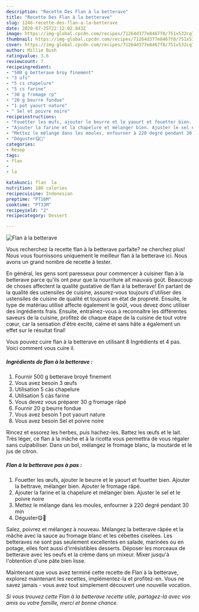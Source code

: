 ```yaml
---
description: "Recette Des Flan à la betterave"
title: "Recette Des Flan à la betterave"
slug: 1246-recette-des-flan-a-la-betterave
date: 2020-07-25T22:12:02.843Z
image: https://img-global.cpcdn.com/recipes/71264d377e8467f8/751x532cq70/flan-a-la-betterave-photo-principale-de-la-recette.jpg
thumbnail: https://img-global.cpcdn.com/recipes/71264d377e8467f8/751x532cq70/flan-a-la-betterave-photo-principale-de-la-recette.jpg
cover: https://img-global.cpcdn.com/recipes/71264d377e8467f8/751x532cq70/flan-a-la-betterave-photo-principale-de-la-recette.jpg
author: Millie Bush
ratingvalue: 3.6
reviewcount: 7
recipeingredient:
- "500 g betterave broy finement"
- "3 ufs"
- "5 cs chapelure"
- "5 cs farine"
- "30 g fromage rp"
- "20 g beurre fondue"
- "1 pot yaourt nature"
- " Sel et poivre noire"
recipeinstructions:
- "Fouetter les œufs, ajouter le beurre et le yaourt et fouetter bien. Ajouter la bettrave, mélanger bien. Ajouter le fromage râpé."
- "Ajouter la farine et la chapelure et mélanger bien. Ajuster le sel et le poivre noire"
- "Mettez le mélange dans les moules, enfourner à 220 degré pendant 30 min"
- "Déguster😋💖"
categories:
- Resep
tags:
- flan
- 
- la

katakunci: flan  la 
nutrition: 186 calories
recipecuisine: Indonesian
preptime: "PT16M"
cooktime: "PT33M"
recipeyield: "2"
recipecategory: Dessert

---
```



![Flan à la betterave](https://img-global.cpcdn.com/recipes/71264d377e8467f8/751x532cq70/flan-a-la-betterave-photo-principale-de-la-recette.jpg)

Vous recherchez la recette flan à la betterave parfaite? ne cherchez plus! Nous vous fournissons uniquement le meilleur flan à la betterave ici. Nous avons un grand nombre de recette à tester.

En général, les gens sont paresseux pour commencer à cuisiner flan à la betterave parce qu'ils ont peur que la nourriture ait mauvais goût. Beaucoup de choses affectent la qualité gustative de flan à la betterave! En partant de la qualité des ustensiles de cuisine, assurez-vous toujours d'utiliser des ustensiles de cuisine de qualité et toujours en état de propreté. Ensuite, le type de matériau utilisé affecte également le goût, vous devez donc utiliser des ingrédients frais. Ensuite, entraînez-vous à reconnaître les différentes saveurs de la cuisine, profitez de chaque étape de la cuisine de tout votre cœur, car la sensation d'être excité, calme et sans hâte a également un effet sur le résultat final!

<!--inarticleads1-->

Vous pouvez cuire flan à la betterave en utilisant 8 Ingrédients et 4 pas. Voici comment vous cuire il.

##### Ingrédients de flan à la betterave :

1. Fournir 500 g betterave broyé finement
1. Vous avez besoin 3 œufs
1. Utilisation 5 càs chapelure
1. Utilisation 5 càs farine
1. Vous devez vous préparer 30 g fromage râpé
1. Fournir 20 g beurre fondue
1. Vous avez besoin 1 pot yaourt nature
1. Vous avez besoin  Sel et poivre noire


Rincez et essorez les herbes, puis hachez-les. Battez les œufs et le lait. Très léger, ce flan à la mâche et à la ricotta vous permettra de vous régaler sans culpabiliser. Dans un bol, mélangez le fromage blanc, la moutarde et le jus de citron. 

<!--inarticleads2-->

##### Flan à la betterave pas à pas :

1. Fouetter les œufs, ajouter le beurre et le yaourt et fouetter bien. Ajouter la bettrave, mélanger bien. Ajouter le fromage râpé.
1. Ajouter la farine et la chapelure et mélanger bien. Ajuster le sel et le poivre noire
1. Mettez le mélange dans les moules, enfourner à 220 degré pendant 30 min
1. Déguster😋💖


Salez, poivrez et mélangez à nouveau. Mélangez la betterave râpée et la mâche avec la sauce au fromage blanc et les cébettes ciselées. Les betteraves ne sont pas seulement excellentes en salade, marinées ou en potage, elles font aussi d&#39;irrésistibles desserts. Déposer les morceaux de betterave avec les oeufs et la crème dans un mixeur. Mixer jusqu&#39;à l&#39;obtention d&#39;une pâte bien lisse. 

<!--inarticleads1-->

<p>
Maintenant que vous avez terminé cette recette de Flan à la betterave, explorez maintenant les recettes, implémentez-la et profitez-en. Vous ne savez jamais - vous avez tout simplement découvert une nouvelle vocation.
</p>

<p>
<i>Si vous trouvez cette Flan à la betterave recette utile, partagez-la avec vos amis ou votre famille, merci et bonne chance.</i>
</p>
